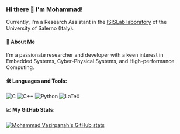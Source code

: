 ### Hi there 👋 I'm Mohammad! 
Currently, I'm a Research Assistant in the [ISISLab laboratory](https://www.isislab.it/en/) of the University of Salerno (Italy).

#### 🚀 About Me
 
I'm a passionate researcher and developer with a keen interest in Embedded Systems, Cyber-Physical Systems, and High-performance Computing. 

#### 🛠 Languages and Tools:

![C](https://img.shields.io/badge/-C-00599C?style=flat-square&logo=c)
![C++](https://img.shields.io/badge/-C++-00599C?style=flat-square&logo=c++)
![Python](https://img.shields.io/badge/-Python-3776AB?style=flat-square&logo=Python)
![LaTeX](https://img.shields.io/badge/-LaTeX-008080?style=flat-square&logo=latex)
<!-- Add or remove any languages or tools -->

#### 📈 My GitHub Stats:

[![Mohammad Vazirpanah's GitHub stats](https://github-readme-stats.vercel.app/api?username=mohammadvazirpanah&show_icons=true&theme=radical)](https://github.com/mohammadvazirpanah)

<!-- Feel free to change the theme of the GitHub stats -->


